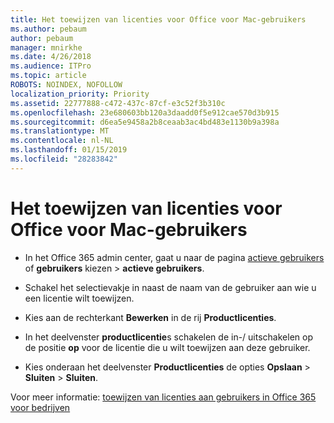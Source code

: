 ```yaml
---
title: Het toewijzen van licenties voor Office voor Mac-gebruikers
ms.author: pebaum
author: pebaum
manager: mnirkhe
ms.date: 4/26/2018
ms.audience: ITPro
ms.topic: article
ROBOTS: NOINDEX, NOFOLLOW
localization_priority: Priority
ms.assetid: 22777888-c472-437c-87cf-e3c52f3b310c
ms.openlocfilehash: 23e680603bb120a3daadd0f5e912cae570d3b915
ms.sourcegitcommit: d6ea5e9458a2b8ceaab3ac4bd483e1130b9a398a
ms.translationtype: MT
ms.contentlocale: nl-NL
ms.lasthandoff: 01/15/2019
ms.locfileid: "28283842"
---
```

# <a name="how-to-assign-office-licenses-to-mac-users"></a>Het toewijzen van licenties voor Office voor Mac-gebruikers

- In het Office 365 admin center, gaat u naar de pagina [actieve gebruikers](https://go.microsoft.com/fwlink/p/?linkid=834822) of **gebruikers** kiezen \> **actieve gebruikers**.
    
- Schakel het selectievakje in naast de naam van de gebruiker aan wie u een licentie wilt toewijzen.
    
- Kies aan de rechterkant **Bewerken** in de rij **Productlicenties**.
    
- In het deelvenster **productlicentie**s schakelen de in-/ uitschakelen op de positie **op** voor de licentie die u wilt toewijzen aan deze gebruiker. 
    
- Kies onderaan het deelvenster **Productlicenties** de opties **Opslaan** \> **Sluiten** \> **Sluiten**.
    
Voor meer informatie: [toewijzen van licenties aan gebruikers in Office 365 voor bedrijven](.md)
  

